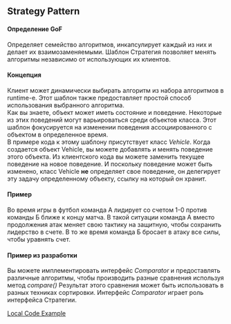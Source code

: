 ## Strategy Pattern

#### Определение GoF
Определяет семейство алгоритмов, инкапсулирует каждый из них и делает их взаимозаменяемыми.
Шаблон Стратегия позволяет менять алгоритмы независимо от использующих их клиентов.

#### Концепция
Клиент может динамически выбирать алгоритм из набора алгоритмов в runtime-е.
Этот шаблон также предоставляет простой способ использования выбранного алгоритма.  
Как вы знаете, объект может иметь состояние и поведение. Некоторые из этих поведений
могут варьироваться среди объектов класса. Этот шаблон фокусируется на изменении
поведения ассоциированного с объектом в определенное время.  
В примере кода к этому шаблону присутствует класс _Vehicle_. Когда создается объект
Vehicle, вы можете добавлять и менять поведение этого объекта. Из клиентского кода
вы можете заменить текущее поведение на новое поведение. И поскольку поведение может
быть изменено, класс Vehicle __не__ определяет свое поведение, он делегирует эту задачу
определенному объекту, ссылку на который он хранит.

#### Пример
Во время игры в футбол команда А лидирует со счетом 1-0 против команды Б ближе к концу
матча. В такой ситуации команда А вместо продолжения атак меняет свою тактику на защитную,
чтобы сохранить лидерство в счете. В то же время команда Б бросает в атаку все силы, чтобы
уравнять счет.

#### Пример из разработки
Вы можете имплементировать интерфейс _Comparator_ и предоставлять различные алгоритмы,
чтобы производить разные сравнения используя метод _compare()_ Результат этого сравнения
может быть использовать в разных техниках сортировки. Интерфейс _Comparator_ играет роль
интерфейса Стратегии.

[Local Code Example](../src/main/java/learn/dp/jdpexamples/c21strategy)
